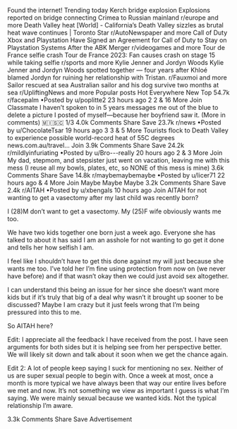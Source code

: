 Found the internet!
Trending today
Kerch bridge explosion
Explosions reported on bridge connecting Crimea to Russian mainland
r/europe and more
Death Valley heat
[World] - California’s Death Valley sizzles as brutal heat wave continues | Toronto Star
r/AutoNewspaper and more
Call of Duty
Xbox and Playstation Have Signed an Agreement for Call of Duty to Stay on Playstation Systems After the ABK Merger
r/videogames and more
Tour de France selfie crash
Tour de France 2023: Fan causes crash on stage 15 while taking selfie
r/sports and more
Kylie Jenner and Jordyn Woods
Kylie Jenner and Jordyn Woods spotted together — four years after Khloé blamed Jordyn for ruining her relationship with Tristan.
r/Fauxmoi and more
Sailor rescued at sea
Australian sailor and his dog survive two months at sea
r/UpliftingNews and more
Popular posts
Hot
Everywhere
New
Top
54.7k
r/facepalm
•Posted by
u/poplitte2
23 hours ago
2
2
& 16 More
Join
Classmate I haven’t spoken to in 5 years messages me out of the blue to delete a picture I posted of myself—because her boyfriend saw it. (More in comments)
 🇲​🇮​🇸​🇨​
1/3
4.0k Comments
Share
Save
23.7k
r/news
•Posted by
u/ChocolateTsar
19 hours ago
3
3
& 5 More
Tourists flock to Death Valley to experience possible world-record heat of 55C degrees
news.com.au/travel...
Join
3.9k Comments
Share
Save
24.2k
r/mildlyinfuriating
•Posted by
u/Bro---really
20 hours ago
2
& 3 More
Join
My dad, stepmom, and stepsister just went on vacation, leaving me with this mess (I reuse all my bowls, plates, etc, so NONE of this mess is mine)
3.6k Comments
Share
Save
14.8k
r/maybemaybemaybe
•Posted by
u/licer71
22 hours ago
& 4 More
Join
Maybe Maybe Maybe
3.2k Comments
Share
Save
2.4k
r/AITAH
•Posted by
u/xbengals
10 hours ago
Join
AITAH for not wanting to get a vasectomy after my last child was recently born?

I (28)M don’t want to get a vasectomy. My (25)F wife obviously wants me too.

We have two kids together one born just a week ago. Everyone she has talked to about it has said I am an asshole for not wanting to go get it done and tells her how selfish I am.

I feel like I shouldn’t have to get this done against my will just because she wants me too. I’ve told her I’m fine using protection from now on (we never have before) and if that wasn’t okay then we could just avoid sex altogether.

I can understand this being an issue for her since she doesn’t want more kids but if it’s truly that big of a deal why wasn’t it brought up sooner to be discussed? Maybe I am crazy but it just feels wrong that I’m being pressured into this to me.

So AITAH here?

Edit: I appreciate all the feedback I have received from the post. I have seen arguments for both sides but it is helping see from her perspective better. We will likely sit down and talk about it soon when we get the chance again.

Edit 2: A lot of people keep saying I suck for mentioning no sex. Neither of us are super sexual people to begin with. Once a week at most, once a month is more typical we have always been that way our entire lives before we met and now. It’s not something we view as important I guess is what I’m saying. We were mainly sexual because we wanted kids. Not the typical relationship I’m aware.

3.3k Comments
Share
Save
Advertisement